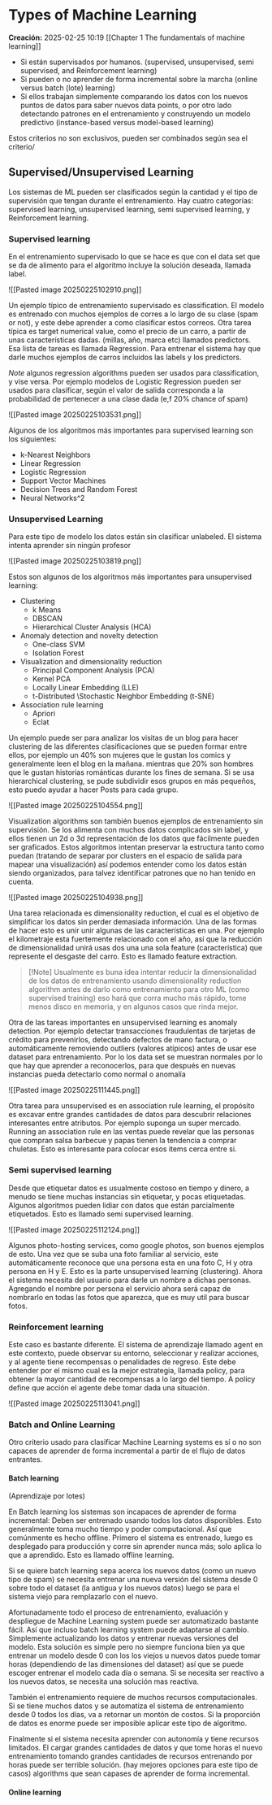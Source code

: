 # Types of Machine Learning

**Creación:** 2025-02-25 10:19
[[Chapter 1 The fundamentals of machine learning]]

- Si están supervisados por humanos. (supervised, unsupervised, semi supervised, and Reinforcement learning)
- Si pueden o no aprender de forma incremental sobre la marcha (online versus batch (lote) learning)
- Si ellos trabajan simplemente comparando los datos con los nuevos puntos de datos para saber nuevos data points, o por otro lado detectando patrones en el entrenamiento y construyendo un modelo predictivo (instance-based versus model-based learning)

Estos criterios no son exclusivos, pueden ser combinados según sea el criterio/

## Supervised/Unsupervised Learning

Los sistemas de ML pueden ser clasificados según la cantidad y el tipo de supervisión que tengan durante el entrenamiento. Hay cuatro categorías: supervised learning, unsupervised learning, semi supervised learning, y Reinforcement learning. 

### Supervised learning 

En el entrenamiento supervisado lo que se hace es que con el data set que se da de alimento para el algoritmo incluye la solución deseada, llamada label. 

![[Pasted image 20250225102910.png]]

Un ejemplo típico de entrenamiento supervisado es classification. El modelo es entrenado con muchos ejemplos de corres a lo largo de su clase (spam or not), y este debe aprender a como clasificar estos correos. Otra tarea típica es target numerical value, como el precio de un carro, a partir de unas características dadas. (millas, año, marca etc) llamados predictors. Esa lista de tareas es llamada Regression. Para entrenar el sistema hay que darle muchos ejemplos de carros incluidos las labels y los predictors.

*Note* algunos regression algorithms pueden ser usados para classification, y vise versa. Por ejemplo modelos de Logistic Regression pueden ser usados para clasificar, según el valor de salida corresponda a la probabilidad de pertenecer a una clase dada (e,f 20% chance of spam)

![[Pasted image 20250225103531.png]]

Algunos de los algoritmos más importantes para supervised learning son los siguientes: 

- k-Nearest Neighbors
- Linear Regression 
- Logistic Regression 
- Support Vector Machines 
- Decision Trees and Random Forest
- Neural Networks^2

### Unsupervised Learning 

Para este tipo de modelo los datos están sin clasificar unlabeled. El sistema intenta aprender sin ningún profesor 

![[Pasted image 20250225103819.png]]

Estos son algunos de los algoritmos más importantes para unsupervised learning: 

- Clustering 
	- k Means 
	- DBSCAN
	- Hierarchical Cluster Analysis (HCA)
- Anomaly detection and novelty detection 
	- One-class SVM
	- Isolation Forest 
- Visualization and dimensionality reduction
	- Principal Component Analysis (PCA)
	- Kernel PCA
	- Locally Linear Embedding (LLE)
	- t-Distributed \Stochastic Neighbor Embedding (t-SNE)
- Association rule learning
	- Apriori
	- Eclat

Un ejemplo puede ser para analizar los visitas de un blog para hacer clustering de las diferentes clasificaciones que se pueden formar entre ellos, por ejemplo un 40% son mujeres que le gustan los comics y generalmente leen el blog en la mañana. mientras que 20% son hombres que le gustan historias románticas durante los fines de semana. Si se usa hierarchical clustering, se pude subdividir esos grupos en más pequeños, esto puedo ayudar a hacer Posts para cada grupo. 

![[Pasted image 20250225104554.png]]

Visualization algorithms son también buenos ejemplos de entrenamiento sin supervisión. Se los alimenta con muchos datos complicados sin label, y ellos tienen un 2d o 3d representación de los datos que fácilmente pueden ser graficados. Estos algoritmos intentan preservar la estructura tanto como puedan (tratando de separar por clusters en el espacio de salida para mapear una visualización) así podemos entender como los datos están siendo organizados, para talvez identificar patrones que no han tenido en cuenta. 

![[Pasted image 20250225104938.png]]

Una tarea relacionada es dimensionality reduction, el cual es el objetivo de simplificar los datos sin perder demasiada información. Una de las formas de hacer esto es unir unir algunas de las características en una. Por ejemplo el kilometraje esta fuertemente relacionado con el año, así que la reducción de dimensionalidad unirá usas dos una una sola feature (característica) que represente el desgaste del carro. Esto es llamado feature extraction. 

>[!Note] Usualmente es buna idea intentar reducir la dimensionalidad de los datos de entrenamiento usando dimensionality reduction algorithm antes de darlo como entrenamiento para otro ML (como supervised training)  eso hará que corra mucho más rápido, tome menos disco en memoria, y en algunos casos que rinda mejor. 

Otra de las tareas importantes en unsupervised learning es anomaly detection. Por ejemplo detectar transacciones fraudulentas de tarjetas de crédito para prevenirlos, detectando defectos de mano factura, o automáticamente removiendo outliers (valores atípicos) antes de usar ese dataset para entrenamiento. Por lo los data set se muestran normales por lo que hay que aprender a reconocerlos, para que después en nuevas instancias pueda detectarlo como normal o anomalía 

![[Pasted image 20250225111445.png]]

Otra tarea para unsupervised es en association rule learning, el propósito es excavar entre grandes cantidades de datos para descubrir relaciones interesantes entre atributos. Por ejemplo suponga un super mercado. Running an association rule en las ventas puede revelar que las personas que compran salsa barbecue y papas tienen la tendencia a comprar chuletas. Esto es interesante para colocar esos items cerca entre si. 

### Semi supervised learning 

Desde que etiquetar datos es usualmente costoso en tiempo y dinero, a menudo se tiene muchas instancias sin etiquetar, y pocas etiquetadas. Algunos algoritmos pueden lidiar con datos que están parcialmente etiquetados. Esto es llamado semi supervised learning. 

![[Pasted image 20250225112124.png]]

Algunos photo-hosting services, como google photos, son buenos ejemplos de esto. Una vez que se suba una foto familiar al servicio, este automáticamente reconoce que una persona esta en una foto C, H y otra persona en H y E. Esto es la parte unsupervised learning (clustering). Ahora el sistema necesita del usuario para darle un nombre a dichas personas. Agregando el nombre por persona el servicio ahora será capaz de nombrarlo en todas las fotos que aparezca, que es muy util para buscar fotos. 

### Reinforcement learning

Este caso es bastante diferente. El sistema de aprendizaje llamado agent en este contexto, puede observar su entorno, seleccionar y realizar acciones, y al agente tiene recompensas o penalidades de regreso. Este debe entender por el mismo cual es la mejor estrategia, llamada policy, para obtener la mayor cantidad de recompensas a lo largo del tiempo. A policy define que acción el agente debe tomar dada una situación. 

![[Pasted image 20250225113041.png]]

### Batch and Online Learning 

Otro criterio usado para clasificar Machine Learning systems es sí o no son capaces de aprender de forma incremental a partir de el flujo de datos entrantes. 

#### Batch learning 
(Aprendizaje por lotes) 

En Batch learning los sistemas son incapaces de aprender de forma incremental: Deben ser entrenado usando todos los datos disponibles. Esto generalmente toma mucho tiempo y poder computacional. Así que comúnmente es hecho offline. Primero el sistema es entrenado, luego es desplegado para producción y corre sin aprender nunca más; solo aplica lo que a aprendido. Esto es llamado offline learning.

Si se quiere batch learning sepa acerca los nuevos datos (como un nuevo tipo de spam) se necesita entrenar una nueva versión del sistema desde 0 sobre todo el dataset (la antigua y los nuevos datos) luego se para el sistema viejo para remplazarlo con el nuevo. 

Afortunadamente todo el proceso de entrenamiento, evaluación y despliegue de Machine Learning system puede ser automatizado bastante fácil. Así que incluso batch learning system puede adaptarse al cambio. Simplemente actualizando los datos y entrenar nuevas versiones del modelo. Esta solución es simple pero no siempre funciona bien ya que entrenar un modelo desde 0 con los los viejos u nuevos datos puede tomar horas (dependiendo de las dimensiones del dataset) así que se puede escoger entrenar el modelo cada día o semana. Si se necesita ser reactivo a los nuevos datos, se necesita una solución mas reactiva. 

También el entrenamiento requiere de muchos recursos computacionales. Si se tiene muchos datos y se automatiza el sistema de entrenamiento desde 0 todos los días, va a retornar un montón de costos. Si la proporción de datos es enorme puede ser imposible aplicar este tipo de algoritmo. 

Finalmente si el sistema necesita aprender con autonomía y tiene recursos limitados. El cargar grandes cantidades de datos y que tome horas el nuevo entrenamiento tomando grandes cantidades de recursos entrenando por horas puede ser terrible solución. (hay mejores opciones para este tipo de casos) algorithms que sean capases de aprender de forma incremental. 

#### Online learning

